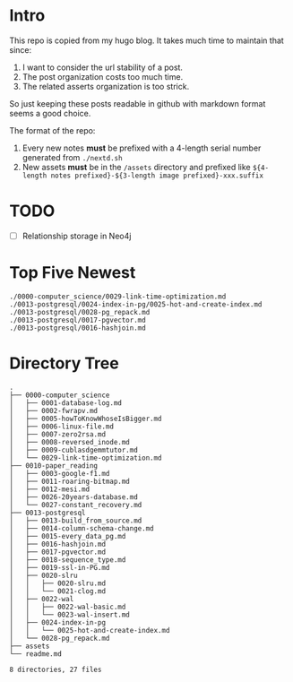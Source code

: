# Intro
This repo is copied from my hugo blog. It takes much time to maintain that since:

1. I want to consider the url stability of a post.
2. The post organization costs too much time.
3. The related asserts organization is too strick.

So just keeping these posts readable in github with markdown format seems a good choice.

The format of the repo:
1. Every new notes **must** be prefixed with a 4-length serial number generated from `./nextd.sh`
2. New assets **must** be in the `/assets` directory and prefixed like `${4-length notes prefixed}-${3-length image prefixed}-xxx.suffix`

# TODO
- [ ] Relationship storage in Neo4j


# Top Five Newest
```
./0000-computer_science/0029-link-time-optimization.md
./0013-postgresql/0024-index-in-pg/0025-hot-and-create-index.md
./0013-postgresql/0028-pg_repack.md
./0013-postgresql/0017-pgvector.md
./0013-postgresql/0016-hashjoin.md
```

# Directory Tree
```
.
├── 0000-computer_science
│   ├── 0001-database-log.md
│   ├── 0002-fwrapv.md
│   ├── 0005-howToKnowWhoseIsBigger.md
│   ├── 0006-linux-file.md
│   ├── 0007-zero2rsa.md
│   ├── 0008-reversed_inode.md
│   ├── 0009-cublasdgemmtutor.md
│   └── 0029-link-time-optimization.md
├── 0010-paper_reading
│   ├── 0003-google-f1.md
│   ├── 0011-roaring-bitmap.md
│   ├── 0012-mesi.md
│   ├── 0026-20years-database.md
│   └── 0027-constant_recovery.md
├── 0013-postgresql
│   ├── 0013-build_from_source.md
│   ├── 0014-column-schema-change.md
│   ├── 0015-every_data_pg.md
│   ├── 0016-hashjoin.md
│   ├── 0017-pgvector.md
│   ├── 0018-sequence_type.md
│   ├── 0019-ssl-in-PG.md
│   ├── 0020-slru
│   │   ├── 0020-slru.md
│   │   └── 0021-clog.md
│   ├── 0022-wal
│   │   ├── 0022-wal-basic.md
│   │   └── 0023-wal-insert.md
│   ├── 0024-index-in-pg
│   │   └── 0025-hot-and-create-index.md
│   └── 0028-pg_repack.md
├── assets
└── readme.md

8 directories, 27 files
```

